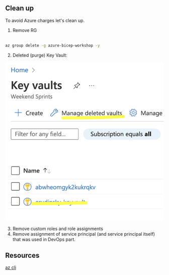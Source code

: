 ## Clean up

To avoid Azure charges let's clean up. 

1. Remove RG
   
```bash

az group delete -g azure-bicep-workshop -y

```

2. Deleted (purge) Key Vault:

![Purge KV](../.attachments/8-purge-kv.png)

3. Remove custom roles and role assignments
4. Remove assignment of service principal (and service principal itself) that was used in DevOps part.


## Resources

[az cli](https://docs.microsoft.com/en-us/cli/azure/group?view=azure-cli-lates)